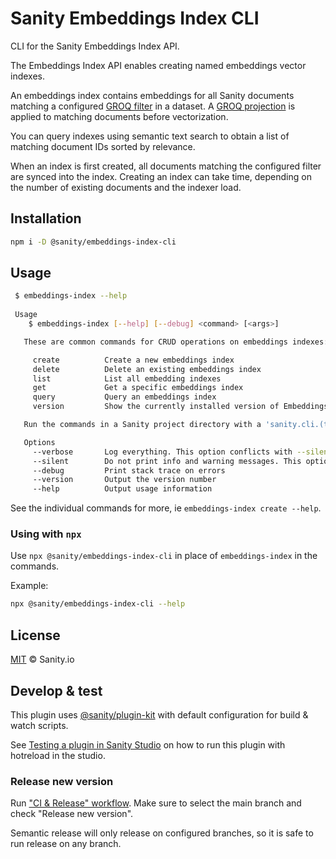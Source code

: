 # Sanity Embeddings Index CLI

CLI for the Sanity Embeddings Index API.

The Embeddings Index API enables creating named embeddings vector indexes.

An embeddings index contains embeddings for all Sanity documents matching a configured [GROQ filter](https://www.sanity.io/docs/how-queries-work) in a dataset.
A [GROQ projection](https://www.sanity.io/docs/query-cheat-sheet) is applied to matching documents before vectorization.

You can query indexes using semantic text search to obtain a list of matching document IDs sorted by relevance.

When an index is first created, all documents matching the configured filter are synced into the index.
Creating an index can take time, depending on the number of existing documents and the indexer load.

## Installation

```sh
npm i -D @sanity/embeddings-index-cli
```
## Usage

```bash
 $ embeddings-index --help
 
 Usage
    $ embeddings-index [--help] [--debug] <command> [<args>]

   These are common commands for CRUD operations on embeddings indexes:

     create          Create a new embeddings index
     delete          Delete an existing embeddings index
     list            List all embedding indexes
     get             Get a specific embeddings index
     query           Query an embeddings index
     version         Show the currently installed version of Embeddings Index CLI

   Run the commands in a Sanity project directory with a 'sanity.cli.(ts|js)' file.

   Options
     --verbose       Log everything. This option conflicts with --silent
     --silent        Do not print info and warning messages. This option conflicts with --verbose
     --debug         Print stack trace on errors
     --version       Output the version number
     --help          Output usage information
```

See the individual commands for more, ie `embeddings-index create --help`.

### Using with `npx`

Use `npx @sanity/embeddings-index-cli` in place of `embeddings-index` in the commands.

Example:
```bash
npx @sanity/embeddings-index-cli --help
```

## License

[MIT](LICENSE) © Sanity.io



## Develop & test

This plugin uses [@sanity/plugin-kit](https://github.com/sanity-io/plugin-kit)
with default configuration for build & watch scripts.

See [Testing a plugin in Sanity Studio](https://github.com/sanity-io/plugin-kit#testing-a-plugin-in-sanity-studio)
on how to run this plugin with hotreload in the studio.

### Release new version

Run ["CI & Release" workflow](https://github.com/sanity-io/embeddings-index-cli/actions/workflows/main.yml).
Make sure to select the main branch and check "Release new version".

Semantic release will only release on configured branches, so it is safe to run release on any branch.
